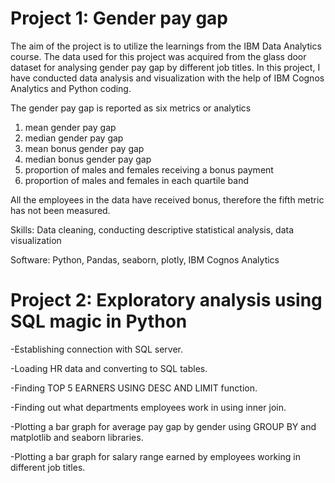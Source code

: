 # Project 1: Gender pay gap

The aim of the project is to utilize the learnings from the IBM Data Analytics course. The data used for this project was acquired from the glass door dataset for analysing gender pay gap by different job titles. In this project, I have conducted data analysis and visualization with the help of IBM Cognos Analytics and Python coding. 

The gender pay gap is reported as six metrics or analytics
1. mean gender pay gap
2. median gender pay gap 
3. mean bonus gender pay gap 
4. median bonus gender pay gap 
5. proportion of males and females receiving a bonus payment
6. proportion of males and females in each quartile band

All the employees in the data have received bonus, therefore the fifth metric has not been measured.

Skills: Data cleaning, conducting descriptive statistical analysis, data visualization

Software: Python, Pandas, seaborn, plotly, IBM Cognos Analytics


# Project 2: Exploratory analysis using SQL magic in Python
-Establishing connection with SQL server.

-Loading HR data and converting to SQL tables.

-Finding TOP 5 EARNERS USING DESC AND LIMIT function.

-Finding out what departments employees work in using inner join.

-Plotting a bar graph for average pay gap by gender using GROUP BY and matplotlib and seaborn libraries.

-Plotting a bar graph for salary range earned by employees working in different job titles.
